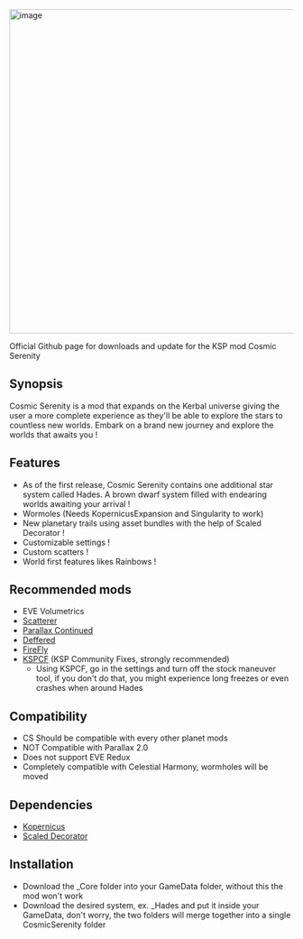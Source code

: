 <img width="1949" height="575" alt="image" src="https://github.com/user-attachments/assets/bcfd822d-5f23-43de-bc72-0d8e265261f4" />

Official Github page for downloads and update for the KSP mod Cosmic Serenity

## Synopsis
Cosmic Serenity is a mod that expands on the Kerbal universe giving the user a more complete experience as they'll be able to explore the stars to countless new worlds. Embark on a brand new journey and explore the worlds that awaits you !

## Features
- As of the first release, Cosmic Serenity contains one additional star system called Hades. A brown dwarf system filled with endearing worlds awaiting your arrival !
- Wormoles (Needs KopernicusExpansion and Singularity to work)
- New planetary trails using asset bundles with the help of Scaled Decorator !
- Customizable settings !
- Custom scatters !
- World first features likes Rainbows !

## Recommended mods
- EVE Volumetrics
- [Scatterer](https://forum.kerbalspaceprogram.com/topic/103963-wip19x-112x-scatterer-atmospheric-scattering-00838-14082022-scattering-improvements-in-game-atmo-generation-and-multi-sun-support/)
- [Parallax Continued](https://forum.kerbalspaceprogram.com/topic/227476-1125-parallax-continued-100/)
- [Deffered](https://github.com/LGhassen/Deferred)
- [FireFly](https://forum.kerbalspaceprogram.com/topic/226818-105-firefly-revamped-atmospheric-effects/)
- [KSPCF](https://forum.kerbalspaceprogram.com/topic/204002-18-112-kspcommunityfixes-bugfixes-and-qol-tweaks/) (KSP Community Fixes, strongly recommended)
  - Using KSPCF, go in the settings and turn off the stock maneuver tool, if you don't do that, you might experience long freezes or even crashes when around Hades

## Compatibility
- CS Should be compatible with every other planet mods
- NOT Compatible with Parallax 2.0
- Does not support EVE Redux
- Completely compatible with Celestial Harmony, wormholes will be moved


## Dependencies
- [Kopernicus](https://github.com/kopernicus/kopernicus/releases)
- [Scaled Decorator](https://forum.kerbalspaceprogram.com/topic/228197-scaleddecorator-a-mod-for-planet-pack-creators-to-load-assetbundles-into-scaledspace/)
## Installation
- Download the _Core folder into your GameData folder, without this the mod won't work
- Download the desired system, ex. _Hades and put it inside your GameData, don't worry, the two folders will merge together into a single CosmicSerenity folder
